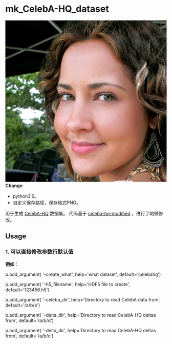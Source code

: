 # mk_CelebA-HQ_dataset
![Sample Image](imgs/200122.png)
**Change**:
  - python3.6。
  - 自定义保存路径，保存格式PNG。

用于生成 [CelebA-HQ](https://github.com/tkarras/progressive_growing_of_gans) 数据集。
代码基于 [celeba-hq-modified](https://github.com/willylulu/celeba-hq-modified/tree/master) ，进行了略微修改。
## Usage
### 1. 可以直接修改参数行默认值
  **例如**：
  
  p.add_argument(    '-create_what', help='what dataset', default='celebahq')
  
  p.add_argument(     '-h5_filename',      help='HDF5 file to create', default='123456.h5')
  
  p.add_argument(     '-celeba_dir',       help='Directory to read CelebA data from', default='/a/b/e')
  
  p.add_argument(     '-delta_dir',        help='Directory to read CelebA-HQ deltas from', default='/a/b/d')
  
  p.add_argument(     '-delta_dir',        help='Directory to read CelebA-HQ deltas from', default='/a/b/c')
